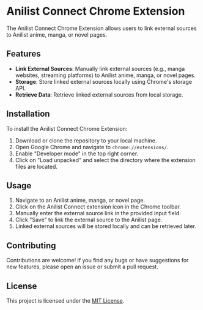 # Anilist Connect Chrome Extension

The Anilist Connect Chrome Extension allows users to link external sources to Anilist anime, manga, or novel pages.

## Features

- **Link External Sources**: Manually link external sources (e.g., manga websites, streaming platforms) to Anilist anime, manga, or novel pages.
- **Storage**: Store linked external sources locally using Chrome's storage API.
- **Retrieve Data**: Retrieve linked external sources from local storage.

## Installation

To install the Anilist Connect Chrome Extension:

1. Download or clone the repository to your local machine.
2. Open Google Chrome and navigate to `chrome://extensions/`.
3. Enable "Developer mode" in the top right corner.
4. Click on "Load unpacked" and select the directory where the extension files are located.

## Usage

1. Navigate to an Anilist anime, manga, or novel page.
2. Click on the Anilist Connect extension icon in the Chrome toolbar.
3. Manually enter the external source link in the provided input field.
4. Click "Save" to link the external source to the Anilist page.
5. Linked external sources will be stored locally and can be retrieved later.

## Contributing

Contributions are welcome! If you find any bugs or have suggestions for new features, please open an issue or submit a pull request.

## License

This project is licensed under the [MIT License](LICENSE).

